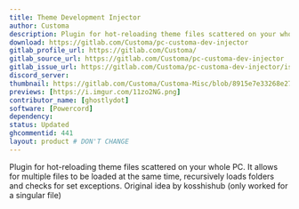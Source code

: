 ```yaml
---
title: Theme Development Injector
author: Customa
description: Plugin for hot-reloading theme files scattered on your whole PC. 
download: https://gitlab.com/Customa/pc-customa-dev-injector
gitlab_profile_url: https://gitlab.com/Customa/
gitlab_source_url: https://gitlab.com/Customa/pc-customa-dev-injector
gitlab_issue_url: https://gitlab.com/Customa/pc-customa-dev-injector/issues/
discord_server:
thumbnail: https://gitlab.com/Customa/Customa-Misc/blob/8915e7e33268e276559dede8b3d9ed803ec9b5c7/Logo/Gitlab-Logos/Customa-Injector.png
previews: [https://i.imgur.com/11zo2NG.png]
contributor_name: [ghostlydot]
software: [Powercord]
dependency:
status: Updated
ghcommentid: 441
layout: product # DON'T CHANGE
---
```

Plugin for hot-reloading theme files scattered on your whole PC.
It allows for multiple files to be loaded at the same time, recursively loads folders and checks for set exceptions.
Original idea by kosshishub (only worked for a singular file)
